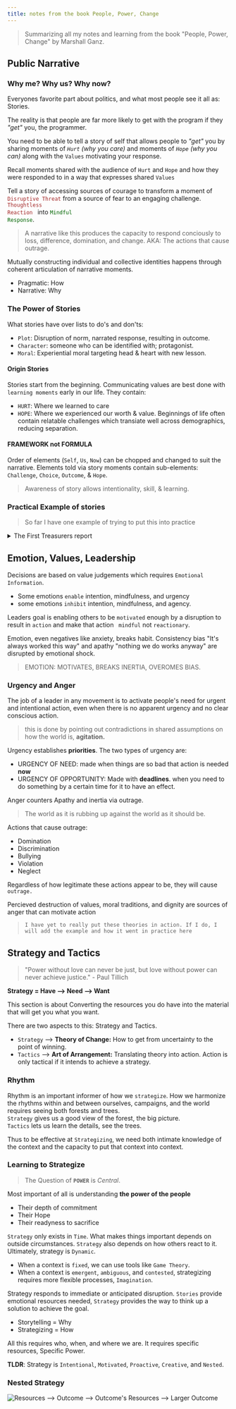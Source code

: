 ```yaml
---
title: notes from the book People, Power, Change
---
```

> Summarizing all my notes and learning from the book "People, Power, Change" by Marshall Ganz. 

## Public Narrative
### Why me? Why us? Why now?

Everyones favorite part about politics, and what most people see it all as: Stories.

The reality is that people are far more likely to get with the program if they <i>"get"</i> you, the programmer.

You need to be able to tell a story of self that allows people to *"get"* you by sharing moments of *`Hurt` (why you care)* and moments of *`Hope` (why you can)* along with the `Values` motivating your response.

Recall moments shared with the audience of `Hurt` and `Hope` and how they were responded to in a way that expresses shared `Values` 

Tell a story of accessing sources of courage to transform a moment of <code style="color : brown">Disruptive Threat</code> from a source of fear to an engaging challenge. <code style="color : brown">Thoughtless Reaction </code> into <code style="color : darkgreen">Mindful Response</code>.

> A narrative like this produces the capacity to respond conciously to loss, difference, domination, and change. AKA: The actions that cause outrage.

Mutually constructing individual and collective identities happens through coherent articulation of narrative moments.
- Pragmatic: How
- Narrative: Why

### The Power of Stories
<!--Pages 59 and 60-->

What stories have over lists to do's and don'ts:
- `Plot`: Disruption of norm, narrated response, resulting in outcome.
- `Character`: someone who can be identified with; protagonist.
- `Moral`: Experiential moral targeting head & heart with new lesson.

#### Origin Stories
Stories start from the beginning. Communicating values are best done with `learning moments` early in our life. They contain:
- `HURT`: Where we learned to care
- `HOPE`: Where we experienced our worth & value.
Beginnings of life often contain relatable challenges which transiate well across demographics, reducing separation.

#### FRAMEWORK not FORMULA

Order of elements (`Self`, `Us`, `Now`) can be chopped and changed to suit the narrative. Elements told via story moments contain sub-elements: `Challenge`, `Choice`, `Outcome`, & `Hope`.
> Awareness of story allows intentionality, skill, & learning.

### Practical Example of stories

>So far I have one example of trying to put this into practice

<details>
<summary>The First Treasurers report</summary>

### Context
After both the state and federal elections in Australia party business had resumed. Before the elections I was made treasurer of my local branch.

I had not been treasurer of anything before. With the introduction of new finance laws, combined with the fact training had not been for many months due to suspension of party business, *and* our disorganisation as people were either burned out or on holidays, there was not much direction or clarity for my position at the time.

The only thing I knew how to do was log into the finance system and read out how much we had in our account ($207.73) and give the treasurers report, which amounts to reading that number out.

In order to give myself some direction, I decided to use that treasurers report to create a narrative following the above rules.

### Making a narrative treasurers report
#### Content to communicate
I started by jotting down the content I needed to communicate, the `what`:

Finances --> Apologies --> Next Step

- Finances: our current balance was $207.73, and I have just recieved training from party office about how to handle our money.
- Apologies: I will be up north in Newman during the next meeting.
- Next Step: I want to do some social events to learn how to handle money, and I want to talk to every member about what they want to see the branch do.

#### Example of drafting the narrative
I then broke each of these sections down into their own `why me`, `why us`, and `why now` each containing stories of <code style="color : darkred">Hurt</code> and <code style="color : darkgreen">Hope </code>


**Example:**
>  `Next Step: Why me?`  
Last month, my car was broken into and my laptop was taken. This <code style="color : darkred">crushed</code> my motivation and so I failed to make the promised branch calls before this meeting. Despite this, I was still afforded time to think about our branch stratefy and study. This interim I have found both the avenue for us to question the party, and the <code style="color : darkgreen"> precise questions</code> I want us to ask ourselves.

> `Next Step: Why us?`  
Geraldton needs locals pushing and contributing to our cause. Without the voices of trusted members in out community advocating for our beliefs <code style="color : darkred">we will fail as a branch</code>, and further fail our electorate. Our jobs as believers in the cause is to find the respected members of our community, the aunty to everyone, the co-worker people trust and vent to, and 
ask them to represent out towns interests. If our branch is full of people who practice the principles and objectives of our party daily, the people that listen and make those around them heard, who try to raise everyone up, not just themselves, and understand the needs of the whole community, then <code style="color : darkgreen">achieving our goals will no longer be an uphill battle</code>, but will become a mere matter of doing what we already do a little more strategically.

> `Bext Step: Why now?`  
Our movement is founded at the grassroots. We win elections so the collective hopes of our community can be delivered. With less members in our party, we <code style="color : darkred">will faill</code> and lose our right to win. As a majority government party, if we use our power to deliver what Geraldton wants, by having trusted members in the branch advocating, then we won't just win the seat, we will bring wins to the future of our home.

I did not look over or edit this yet. I just wrote down what came to my mind until I managed to communicate <code style="color : darkred">Hurt</code> and <code style="color : darkgreen">Hope</code> with me, us, and now as the subject.  


You can tell given the long winded, comma riddled text that is the hallmark of how I write on the fly. I did this for every section I wanted to communicate.  

With the apologies I talked about wanting to go back to Newman where I grew up and talk to labor supporters while there, and for finances I talked about wanting to act on my new training and organise events.

#### Refining the narrative

My next step was to try convert every part of the report into one paragraph each, rather than 3 paragraphs each. So I rewrote each one in a way that combined `Me`, `Us`, and `Now` into one single paragraph.  
The next step was the longest, here is how it looked.

>`Next Step, Refined`  
Our movement is founded on large groups of people working together on solving our collective problems. To solve <code style="color : darkred">our issue of low participation</code><sup>`Us`</sup> I promised to call all brach memers, but my pain from having my car broken into <code style="color : darkred">deflated me</code><sup>`Me`</sup> and I failed this commitment. I was given time to reflect and study, instead, and am fully ready to commit with <code style="color : darkgreen">full confidence</code><sup>`Me`</sup> in figuring out who we are and what we want. We need to act now if we want build the confidence of the community to help us win, and that starts by making a plan that includes all of us. After <code style="color : darkgreen">we have clear goals in mind</code><sup>`Us & Now`</sup> we can recruit people with out values who want to see those goals achieved and collaborate on tactics that achieve them. Without a clear idea of who we are and how we operate, <code style="color : darkred">we will continue to decline</code><sup>`Now`</sup>

Still a bit long-winded, but much more nicely compacted into a single coherent paragraph than the first version. 

You can start to see that chopping and changing of order to suit the narrative now that things are getting mixed together. You have more <code style="color : darkred">Hurt</code> concentrated at the front, with some <code style="color : darkgreen">Hope</code> in the middle, and a final warning <code style="color : darkred">Hurt</code> at the end. 

This is just a treasurers report though, and the next step alone is a little bit long, let alone the addition of the apologies and finances which have also been given the same treatment.  

Lets rewrite everything again to be even more condensed as our final report.

#### The final report
>``Apologies:``
My homesickness has led me to Newman this week. Newman is a large part of the Durack electorate with a strong Labor history but unique challenges. Personally, I want to catch up with my old friends there, but I also want to see how our supporters are doing there. I regret not doing this before the election, as our two active volunteers fell ill just before the day and we had no backups. The second best time to visit is now though, so that’s where I am.

>``Balance and Finances:``
Our balance is still $207.73. We can't keep this stagnated when we know the opposition both out spend us and our only other campaign funds come from our widely spread party HQ. I've never been treasurer of anything before, But if we all practice our roles now, we will all have three years - or two diplomas worth - of experience to each draw from.

>``Next Step:``
Our movement is founded on collections of people collaborating solutions to our collective problems. Without this we will decline as a movement.
We have fewer members than when I first joined, and participation of members barely meets quorum. I promised to change this by calling every branch member before this meeting.
I failed this task. This month I was deflated after my car was broken into, and I lost enthusiasm for conversation.
Instead I studied and reflected, considering exactly what questions to ask. I am now more confident and motivated to call each member before the next branch meeting.
As a party in government, it's our time to push for the fairer future. Step one is finding out who we are, and what we think will make Geraldton fairer. When this is clarified, step two will be working to recruit those who practice our values and bring them into the branch, collaborating on tactics to achieve our goals, and show what we can do together. Each time we do this, we can achieve bigger and bigger things, of which election victory will be one.

This, combined with a list of powers I have as treasurer, and questions I want to ask each member, were what I submitted for the next branch meeting. The ultimate end result gave purpose to my holiday, and a clear, motivational reason to work on the action that will push the party forward (Calling all members before the next meeting).  

I did all this on pen and paper as it slows down my writing, forcing me to think about sentences as I write them rather than jot down the top of my head. Pen also forces me to rewrite entire paragraphs when revising rather than make edits, encouraging me to rewrite entire sentences rather than just edit existing ones.

</details>

## Emotion, Values, Leadership 
<!--Page 60-->
 Decisions are based on value judgements which requires `Emotional Information`.
- Some emotions `enable` intention, mindfulness, and urgency
- some emotions `inhibit` intention, mindfulness, and agency.

Leaders goal is enabling others to be `motivated` enough by a disruption to result in `action` and make that action ` mindful` not `reactionary`.

Emotion, even negatives like anxiety, breaks habit. Consistency bias "It's always worked this way" and apathy "nothing we do works anyway" are disrupted by emotional shock.

> EMOTION: MOTIVATES, BREAKS INERTIA, OVEROMES BIAS.

### Urgency and Anger
<!--Page 63-->

The job of a leader in any movement is to activate people's need for urgent and intentional action, even when there is no apparent urgency and no clear conscious action.

> this is done by pointing out contradictions in shared assumptions on how the world is, **agitation.**

Urgency establishes **priorities**. The two types of urgency are:
- URGENCY OF NEED: made when things are so bad that action is needed **now**
- URGENCY OF OPPORTUNITY: Made with **deadlines**. when you need to do something by a certain time for it to have an effect.

Anger counters Apathy and inertia via outrage.
> The world as it is rubbing up against the world as it should be.

Actions that cause outrage:
- Domination
- Discrimination
- Bullying
- Violation
- Neglect  

Regardless of how legitimate these actions appear to be, they will cause `outrage.`

Percieved destruction of values, moral traditions, and dignity are sources of anger that can motivate action

>`I have yet to really put these theories in action. If I do, I will add the example and how it went in practice here`

## Strategy and Tactics
<!--Page 90-->
> "Power without love can never be just, but love without power can never achieve justice." - Paul Tillich

**Strategy = Have --> Need --> Want**  

This section is about Converting the resources you do have into the material that will get you what you want.

There are two aspects to this: Strategy and Tactics.

- `Strategy` --> **Theory of Change:** How to get from uncertainty to the point of winning.
- `Tactics` --> **Art of Arrangement:** Translating theory into action. Action is only tactical if it intends to achieve a strategy.

### Rhythm

Rhythm is an important informer of how we `strategize`. How we harmonize the rhythms within and between ourselves, campaigns, and the world requires seeing both forests and trees.  
`Strategy` gives us a good view of the forest, the big picture.  
`Tactics` lets us learn the details, see the trees.  

Thus to be effective at `Strategizing`, we need both intimate knowledge of the context and the capacity to put that context into context.

### Learning to Strategize
<!--Page 96-->

>The Question of **`POWER`** is *Central*.

Most important of all is understanding **the power of the people**
- Their depth of commitment
- Their Hope
- Their readyness to sacrifice

`Strategy` only exists in `Time`. What makes things important depends on outside circumstances. `Strategy` also depends on how others react to it.  
Ultimately, strategy is `Dynamic`.

- When a context is `fixed`, we can use tools like `Game Theory`. 
- When a context is `emergent`, `ambiguous`, and `contested`, strategizing requires more flexible processes, `Imagination`.

Strategy responds to immediate or anticipated disruption. `Stories` provide emotional resources needed, `Strategy` provides the way to think up a solution to achieve the goal.
- Storytelling = Why
- Strategizing = How

All this requires who, when, and where we are. It requires specific resources, Specific Power.  

**TLDR**: Strategy is `Intentional`, `Motivated`, `Proactive`, `Creative`, and `Nested`.

### Nested Strategy
<!--Page 99-->

<img src="/static/misc/People_Power_Change-NestedStrategy.png" alt="Resources --> Outcome --> Outcome's Resources --> Larger Outcome"></a>